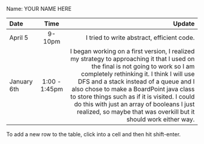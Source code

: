 Name: YOUR NAME HERE

| Date        |     Time      |                                                                                                                                                                                                                                                                                                                                                                                                                                  Update |
|:------------|:-------------:|----------------------------------------------------------------------------------------------------------------------------------------------------------------------------------------------------------------------------------------------------------------------------------------------------------------------------------------------------------------------------------------------------------------------------------------:|
| April 5     |    9-10pm     |                                                                                                                                                                                                                                                                                                                                                                                              I tried to write abstract, efficient code. |
| January 6th | 1:00 - 1:45pm | I began working on a first version, I realized my strategy to approaching it that I used on the final is not going to work so I am completely rethinking it. I think I will use DFS and a stack instead of a queue and I also chose to make a BoardPoint java class to store things such as if it is visited. I could do this with just an array of booleans I just realized, so maybe that was overkill but it should work either way. |


To add a new row to the table, click into a cell and then hit shift-enter.